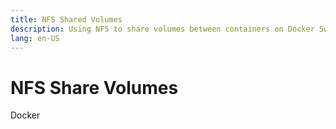 ```yaml
---
title: NFS Shared Volumes
description: Using NFS to share volumes between containers on Docker Swarm
lang: en-US
---
```


# NFS Share Volumes

Docker 
